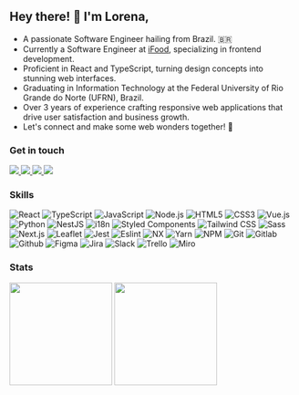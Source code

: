## Hey there! 👋 I'm Lorena,

- A passionate Software Engineer hailing from Brazil. 🇧🇷
- Currently a Software Engineer at [iFood](https://www.linkedin.com/company/ifood-/about/), specializing in frontend development.
- Proficient in React and TypeScript, turning design concepts into stunning web interfaces.
- Graduating in Information Technology at the Federal University of Rio Grande do Norte (UFRN), Brazil.
- Over 3 years of experience crafting responsive web applications that drive user satisfaction and business growth.
- Let's connect and make some web wonders together! 🚀

### Get in touch

<div>
  <a href="https://www.linkedin.com/in/lorenatoscano/?locale=en_US" target="_blank">
    <img src="https://img.shields.io/badge/-LinkedIn-242424?style=for-the-badge&logo=linkedin&logoColor=a25619" target="_blank">
  </a> 
  <a href="mailto:luizalorena8@gmail.com">
    <img src="https://img.shields.io/badge/Gmail-242424?style=for-the-badge&logo=gmail&logoColor=a25619" target="_blank">
  </a>
  
  <a href="https://instagram.com/llorenatoscano" target="_blank">
    <img src="https://img.shields.io/badge/Instagram-242424?style=for-the-badge&logo=instagram&logoColor=a25619" target="_blank">
  </a>

  <a href="https://docs.google.com/document/d/1XA2xSdDKJ7BGd4PDRHsn5GWKivLhZq5_M_s39HC6fU4/edit?usp=sharing" target="_blank">
    <img src="https://img.shields.io/badge/Resume-242424?style=for-the-badge&logo=googledocs&logoColor=a25619" target="_blank">
  </a>
</div>

### Skills

<div>
  <img alt="React" src="https://img.shields.io/badge/React-242424?style=for-the-badge&logo=react&logoColor=61DAFB" target="_blank">
  <img alt="TypeScript" src="https://img.shields.io/badge/TypeScript-242424?style=for-the-badge&logo=typescript&logoColor=007ACC" target="_blank">
  <img alt="JavaScript" src="https://img.shields.io/badge/JavaScript-242424?style=for-the-badge&logo=javascript&logoColor=F7DF1E" target="_blank">
  <img alt="Node.js" src="https://img.shields.io/badge/Node.js-242424?style=for-the-badge&logo=node.js&logoColor=339933" target="_blank">
  <img alt="HTML5" src="https://img.shields.io/badge/HTML5-242424?style=for-the-badge&logo=html5&logoColor=E34F26" target="_blank">
  <img alt="CSS3" src="https://img.shields.io/badge/CSS3-242424?style=for-the-badge&logo=css3&logoColor=1572B6" target="_blank">
  <img alt="Vue.js" src="https://img.shields.io/badge/Vue.js-242424?style=for-the-badge&logo=vue.js&logoColor=4FC08D" target="_blank">
  <img alt="Python" src="https://img.shields.io/badge/Python-242424?style=for-the-badge&logo=python&logoColor=3776AB" target="_blank"> 
  <img alt="NestJS" src="https://img.shields.io/badge/NestJS-242424?style=for-the-badge&logo=nestjs&logoColor=E0234E" target="_blank">
  <img alt="i18n" src="https://img.shields.io/badge/i18n-242424?style=for-the-badge&logo=i18next" target="_blank">
  <img alt="Styled Components" src="https://img.shields.io/badge/styled%20components-242424?style=for-the-badge&logo=styledcomponents&logoColor=DB7093" target="_blank">
  <img alt="Tailwind CSS" src="https://img.shields.io/badge/TailwindCSS-242424?style=for-the-badge&logo=tailwindcss&logoColor=06B6D4" target="_blank">
  <img alt="Sass" src="https://img.shields.io/badge/Sass-242424?style=for-the-badge&logo=sass" target="_blank">
  <img alt="Next.js" src="https://img.shields.io/badge/Next.js-242424?style=for-the-badge&logo=next.js&logoColor=FFFFFF" target="_blank">
  <img alt="Leaflet" src="https://img.shields.io/badge/Leaflet-242424?style=for-the-badge&logo=leaflet&logoColor=199900" target="_blank">
  <img alt="Jest" src="https://img.shields.io/badge/Jest-242424?style=for-the-badge&logo=jest&logoColor=C21325" target="_blank">
  <img alt="Eslint" src="https://img.shields.io/badge/ESLint-242424?style=for-the-badge&logo=eslint&logoColor=4B32C3" target="_blank">
  <img alt="NX" src="https://img.shields.io/badge/NX-242424?style=for-the-badge&logo=nx&logoColor=143055" target="_blank">
  <img alt="Yarn" src="https://img.shields.io/badge/Yarn-242424?style=for-the-badge&logo=yarn&logoColor=2C8EBB" target="_blank">
  <img alt="NPM" src="https://img.shields.io/badge/NPM-242424?style=for-the-badge&logo=npm&logoColor=CB3837" target="_blank">
  <img alt="Git" src="https://img.shields.io/badge/Git-242424?style=for-the-badge&logo=git&logoColor=F05032" target="_blank">
  <img alt="Gitlab" src="https://img.shields.io/badge/Gitlab-242424?style=for-the-badge&logo=gitlab&logoColor=FCA121" target="_blank">
  <img alt="Github" src="https://img.shields.io/badge/Github-242424?style=for-the-badge&logo=github&logoColor=181717" target="_blank">
  <img alt="Figma" src="https://img.shields.io/badge/Figma-242424?style=for-the-badge&logo=figma&logoColor=F24E1E" target="_blank">
  <img alt="Jira" src="https://img.shields.io/badge/Jira-242424?style=for-the-badge&logo=jira&logoColor=0052CC" target="_blank">
  <img alt="Slack" src="https://img.shields.io/badge/Slack-242424?style=for-the-badge&logo=slack&logoColor=4A154B" target="_blank">
  <img alt="Trello" src="https://img.shields.io/badge/Trello-242424?style=for-the-badge&logo=trello&logoColor=0079BF" target="_blank">
   <img alt="Miro" src="https://img.shields.io/badge/Miro-242424?style=for-the-badge&logo=miro&logoColor=050038" target="_blank">
</div>


### Stats

<div>
  <img height="180em" src="https://github-readme-stats.vercel.app/api?username=lorenatoscano&show_icons=true&hide_border=true&theme=darcula&include_all_commits=true&count_private=true"/>
  <img height="180em" src="https://github-readme-stats.vercel.app/api/top-langs/?username=lorenatoscano&layout=compact&langs_count=7&theme=darcula&hide_border=true"/>
</div>


